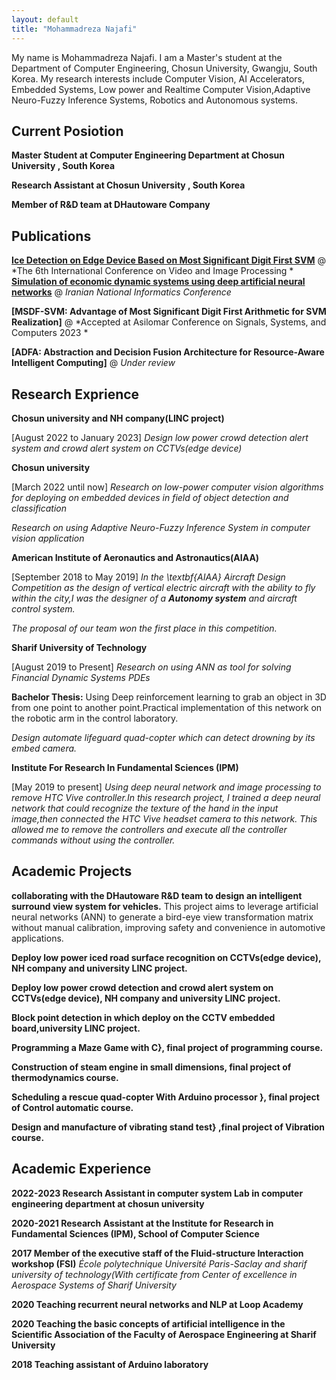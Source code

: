 ```yaml
---
layout: default
title: "Mohammadreza Najafi"
---
```


My name is Mohammadreza Najafi. I am a Master's student at the Department of Computer Engineering, Chosun University, Gwangju, South Korea. My research interests include Computer Vision, AI Accelerators, Embedded Systems, Low power and Realtime Computer Vision,Adaptive Neuro-Fuzzy Inference Systems, Robotics and Autonomous systems.

## Current Posiotion 

**Master Student at Computer Engineering Department at Chosun University , South Korea**

**Research Assistant at Chosun University , South Korea**

**Member of R&D team at DHautoware Company**

## Publications 

**[Ice Detection on Edge Device Based on Most Significant Digit First SVM](https://dl.acm.org/doi/10.1145/3579109.3579120)** @ *The 6th International Conference on Video and Image Processing *
**[Simulation of economic dynamic systems using deep artificial neural networks](https://civilica.com/doc/1002107/)** @ *Iranian National Informatics Conference*

**[MSDF-SVM: Advantage of Most Significant Digit First Arithmetic for SVM Realization]** @ *Accepted at  Asilomar Conference on Signals, Systems, and Computers 2023 *

**[ADFA: Abstraction and Decision Fusion Architecture for Resource-Aware Intelligent Computing]** @ *Under review* 


## Research Exprience 

**Chosun university and NH company(LINC project)**

[August 2022 to January  2023]
*Design low power crowd detection alert system and crowd alert system on CCTVs(edge device)*


**Chosun university**

[March 2022 until now]
*Research on low-power computer vision algorithms for deploying on embedded devices in field of object detection and classification*

*Research on using Adaptive Neuro-Fuzzy Inference System in computer vision application*


**American Institute of Aeronautics and Astronautics(AIAA)**

[September 2018 to May 2019]
*In the \textbf{AIAA} Aircraft Design Competition as the design of vertical electric aircraft with the ability to fly within the city,I was the designer of a **Autonomy system** and aircraft control system.*

*The proposal of our team won the first place in this competition.*

**Sharif University of Technology**

[August 2019 to Present]
*Research on using ANN as tool for solving  Financial Dynamic Systems PDEs*

**Bachelor Thesis:**
Using Deep reinforcement learning to grab an object in 3D from one point to another point.Practical implementation of this network on the robotic arm in the control laboratory.

*Design automate lifeguard quad-copter which can detect drowning by its embed camera.*

**Institute For Research In Fundamental Sciences (IPM)**

[May 2019 to present]
*Using deep neural network and image processing to remove HTC Vive controller.In this research project, I trained a deep neural network that could recognize the texture of the hand in the input image,then connected the HTC Vive headset camera to this network. This allowed me to remove the controllers and execute all the controller commands without using the controller.*

## Academic Projects

**collaborating with the DHautoware R&D team to design an intelligent surround view system for vehicles.**
This project aims to leverage artificial neural networks (ANN) to generate a bird-eye view transformation matrix without manual calibration, improving safety and convenience in automotive applications.

**Deploy low power iced road surface recognition on CCTVs(edge device), NH company and university LINC project.**

**Deploy low power crowd detection and crowd alert system on CCTVs(edge device), NH company and university LINC project.**

**Block point detection in which deploy on the CCTV embedded board,university LINC project.**

**Programming a Maze Game with C}, final project of programming course.**

**Construction of steam engine in small dimensions, final project of thermodynamics course.**

**Scheduling a rescue quad-copter With Arduino processor }, final project of Control automatic course.**

**Design and manufacture of vibrating stand test} ,final project of Vibration  course.**


## Academic Experience

**2022-2023 Research Assistant in computer system Lab in computer engineering department at chosun university**

**2020-2021 Research Assistant at the Institute for Research in Fundamental Sciences (IPM), School of Computer Science**

**2017 Member of the executive staff of the Fluid-structure Interaction workshop (FSI)**
*École polytechnique Université Paris-Saclay  and sharif university of technology(With certificate from  Center of excellence in Aerospace Systems of Sharif University*

**2020 Teaching recurrent neural networks and NLP at Loop Academy**

**2020 Teaching the basic concepts of artificial intelligence in the Scientific Association of the Faculty of Aerospace Engineering at Sharif University**

**2018 Teaching assistant of Arduino laboratory**


